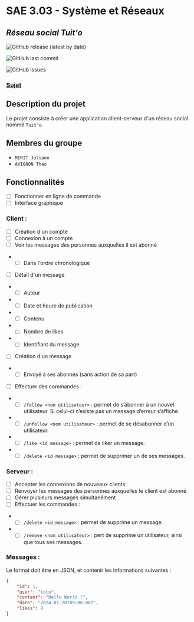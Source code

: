 
# SAE 3.03 - Système et Réseaux
## *Réseau social Tuit'o*
![GitHub release (latest by date)](https://img.shields.io/github/v/release/Thomas-Webber/SAE-3.03?style=for-the-badge)

![GitHub last commit](https://img.shields.io/github/last-commit/Thomas-Webber/SAE-3.03?style=for-the-badge)

![GitHub issues](https://img.shields.io/github/issues/Thomas-Webber/SAE-3.03?style=for-the-badge)
### [Sujet](sujetSAE303.pdf)

## Description du projet
Le projet consiste à créer une application client-serveur d'un réseau social nommé `Tuit'o`.

## Membres du groupe
- `MERIT Juliann`
- `AVIGNON Théo` 

## Fonctionnalités
- [ ] Fonctionner en ligne de commande
- [ ] Interface graphique

### Client :
- [ ] Création d'un compte
- [ ] Connexion à un compte
- [ ] Voir les messages des personnes auxquelles il est abonné
- - [ ] Dans l'ordre chronologique
- [ ] Détail d'un message
- - [ ] Auteur
- - [ ] Date et heure de publication
- - [ ] Contenu
- - [ ] Nombre de likes
- - [ ] Identifiant du message
- [ ] Création d'un message
- - [ ] Envoyé à ses abonnés (sans action de sa part)
- [ ] Effectuer des commandes :
- - [ ] `/follow <nom utilisateur>` : permet de s’abonner à un nouvel utilisateur. Si celui-ci n’existe pas un message d’erreur s’affiche.
- - [ ] `/unfollow <nom utilisateur>` : permet de se désabonner d’un utilisateur.
- - [ ] `/like <id message>` : permet de liker un message.
- - [ ] `/delete <id message>` : permet de supprimer un de ses messages.

### Serveur :
- [ ] Accepter les connexions de nouveaux clients
- [ ] Renvoyer les messages des personnes auxquelles le client est abonné
- [ ] Gérer plusieurs messages simultanément
- [ ] Effectuer les commandes :
- - [ ] `/delete <id_message>` : permet de supprime un message.
- - [ ] `/remove <nom_utilisateur>` : pert de supprime un utilisateur, ainsi que tous ses messages.

### Messages :
Le format doit être en JSON, et contenir les informations suivantes :
```json
{
    "id": 1,
    "user": "toto",
    "content": "Hello World !",
    "date": "2024-01-20T09:00:00Z",
    "likes": 0
}
```

